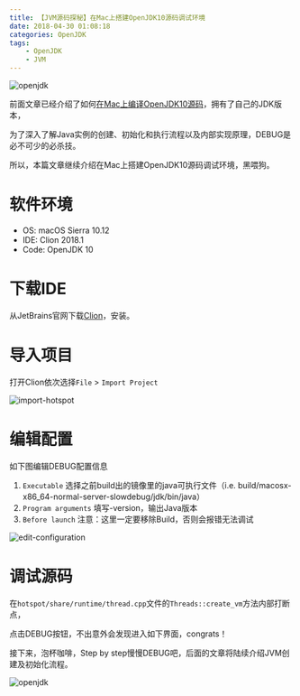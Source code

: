 ```yaml
---
title: 【JVM源码探秘】在Mac上搭建OpenJDK10源码调试环境
date: 2018-04-30 01:08:18
categories: OpenJDK
tags:
    - OpenJDK
    - JVM
---
```


![openjdk](/images/post/2018/04/29/openjdk.jpg)

前面文章已经介绍了如何[在Mac上编译OpenJDK10源码](/post/2018/04/29/compile-openjdk10-source-code-on-mac.html)，拥有了自己的JDK版本，

为了深入了解Java实例的创建、初始化和执行流程以及内部实现原理，DEBUG是必不可少的必杀技。

所以，本篇文章继续介绍在Mac上搭建OpenJDK10源码调试环境，黑喂狗。

<!-- more -->
# 软件环境
- OS: macOS Sierra 10.12
- IDE: Clion 2018.1
- Code: OpenJDK 10

# 下载IDE
从JetBrains官网下载[Clion](https://www.jetbrains.com/clion/)，安装。

# 导入项目
打开Clion依次选择`File` > `Import Project`

![import-hotspot](/images/post/2018/04/30/import-hotspot-src.jpg)


# 编辑配置
如下图编辑DEBUG配置信息
1. `Executable` 选择之前build出的镜像里的java可执行文件（i.e. build/macosx-x86_64-normal-server-slowdebug/jdk/bin/java）
2. `Program arguments` 填写-version，输出Java版本
3. `Before launch` 注意：这里一定要移除Build，否则会报错无法调试


![edit-configuration](/images/post/2018/04/30/edit-configuration.jpg)

# 调试源码

在`hotspot/share/runtime/thread.cpp`文件的`Threads::create_vm`方法内部打断点，

点击DEBUG按钮，不出意外会发现进入如下界面，congrats！

接下来，泡杯咖啡，Step by step慢慢DEBUG吧，后面的文章将陆续介绍JVM创建及初始化流程。

![openjdk](/images/post/2018/04/30/debug-openjdk10-with-clion-ide.jpg)